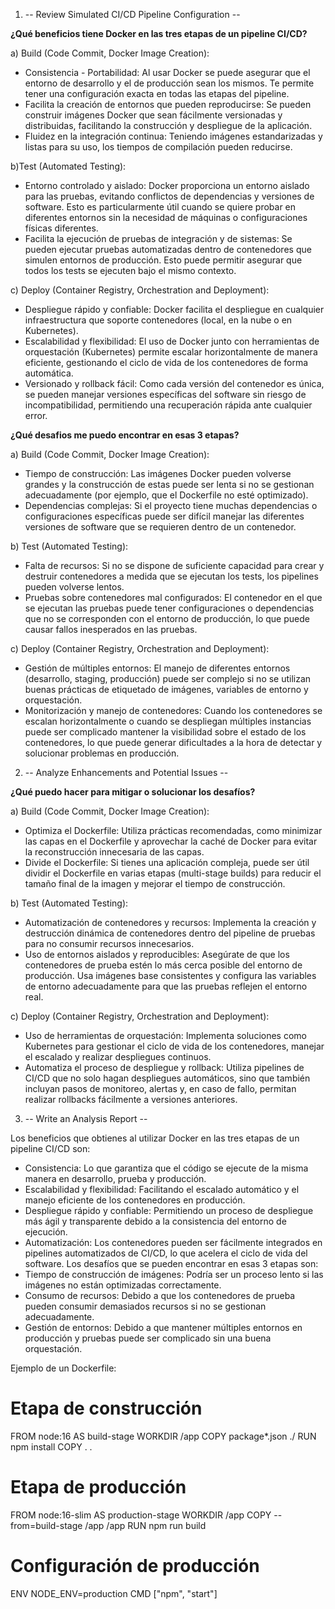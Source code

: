 1. -- Review Simulated CI/CD Pipeline Configuration --

**¿Qué beneficios tiene Docker en las tres etapas de un pipeline CI/CD?**

a) Build (Code Commit, Docker Image Creation):
* Consistencia - Portabilidad: Al usar Docker se puede asegurar que el entorno de desarrollo y el de producción sean los mismos. Te permite tener una configuración exacta en todas las etapas del pipeline.
* Facilita la creación de entornos que pueden reproducirse: Se pueden construir imágenes Docker que sean fácilmente versionadas y distribuidas, facilitando la construcción y despliegue de la aplicación.
* Fluidez en la integración continua: Teniendo imágenes estandarizadas y listas para su uso, los tiempos de compilación pueden reducirse.

b)Test (Automated Testing):
* Entorno controlado y aislado: Docker proporciona un entorno aislado para las pruebas, evitando conflictos de dependencias y versiones de software. Esto es particularmente útil cuando se quiere probar en diferentes entornos sin la necesidad de máquinas o configuraciones físicas diferentes.
* Facilita la ejecución de pruebas de integración y de sistemas: Se pueden ejecutar pruebas automatizadas dentro de contenedores que simulen entornos de producción. Esto puede permitir asegurar que todos los tests se ejecuten bajo el mismo contexto.

c) Deploy (Container Registry, Orchestration and Deployment):
* Despliegue rápido y confiable: Docker facilita el despliegue en cualquier infraestructura que soporte contenedores (local, en la nube o en Kubernetes).
* Escalabilidad y flexibilidad: El uso de Docker junto con herramientas de orquestación (Kubernetes) permite escalar horizontalmente de manera eficiente, gestionando el ciclo de vida de los contenedores de forma automática.
* Versionado y rollback fácil: Como cada versión del contenedor es única, se pueden manejar versiones específicas del software sin riesgo de incompatibilidad, permitiendo una recuperación rápida ante cualquier error.

**¿Qué desafios me puedo encontrar en esas 3 etapas?**

a) Build (Code Commit, Docker Image Creation):
* Tiempo de construcción: Las imágenes Docker pueden volverse grandes y la construcción de estas puede ser lenta si no se gestionan adecuadamente (por ejemplo, que el Dockerfile no esté optimizado).
* Dependencias complejas: Si el proyecto tiene muchas dependencias o configuraciones específicas puede ser difícil manejar las diferentes versiones de software que se requieren dentro de un contenedor.

b) Test (Automated Testing):
* Falta de recursos: Si no se dispone de suficiente capacidad para crear y destruir contenedores a medida que se ejecutan los tests, los pipelines pueden volverse lentos.
* Pruebas sobre contenedores mal configurados: El contenedor en el que se ejecutan las pruebas puede tener configuraciones o dependencias que no se corresponden con el entorno de producción, lo que puede causar fallos inesperados en las pruebas.

c) Deploy (Container Registry, Orchestration and Deployment):
* Gestión de múltiples entornos: El manejo de diferentes entornos (desarrollo, staging, producción) puede ser complejo si no se utilizan buenas prácticas de etiquetado de imágenes, variables de entorno y orquestación.
* Monitorización y manejo de contenedores: Cuando los contenedores se escalan horizontalmente o cuando se despliegan múltiples instancias puede ser complicado mantener la visibilidad sobre el estado de los contenedores, lo que puede generar dificultades a la hora de detectar y solucionar problemas en producción.

2. -- Analyze Enhancements and Potential Issues --

**¿Qué puedo hacer para mitigar o solucionar los desafíos?**

a) Build (Code Commit, Docker Image Creation):
* Optimiza el Dockerfile: Utiliza prácticas recomendadas, como minimizar las capas en el Dockerfile y aprovechar la caché de Docker para evitar la reconstrucción innecesaria de las capas.
* Divide el Dockerfile: Si tienes una aplicación compleja, puede ser útil dividir el Dockerfile en varias etapas (multi-stage builds) para reducir el tamaño final de la imagen y mejorar el tiempo de construcción.

b) Test (Automated Testing):
* Automatización de contenedores y recursos: Implementa la creación y destrucción dinámica de contenedores dentro del pipeline de pruebas para no consumir recursos innecesarios.
* Uso de entornos aislados y reproducibles: Asegúrate de que los contenedores de prueba estén lo más cerca posible del entorno de producción. Usa imágenes base consistentes y configura las variables de entorno adecuadamente para que las pruebas reflejen el entorno real.

c) Deploy (Container Registry, Orchestration and Deployment):
* Uso de herramientas de orquestación: Implementa soluciones como Kubernetes para gestionar el ciclo de vida de los contenedores, manejar el escalado y realizar despliegues continuos.
* Automatiza el proceso de despliegue y rollback: Utiliza pipelines de CI/CD que no solo hagan despliegues automáticos, sino que también incluyan pasos de monitoreo, alertas y, en caso de fallo, permitan realizar rollbacks fácilmente a versiones anteriores.

3. -- Write an Analysis Report --

Los beneficios que obtienes al utilizar Docker en las tres etapas de un pipeline CI/CD son:
* Consistencia: Lo que garantiza que el código se ejecute de la misma manera en desarrollo, prueba y producción.
* Escalabilidad y flexibilidad: Facilitando el escalado automático y el manejo eficiente de los contenedores en producción.
* Despliegue rápido y confiable: Permitiendo un proceso de despliegue más ágil y transparente debido a la consistencia del entorno de ejecución.
* Automatización: Los contenedores pueden ser fácilmente integrados en pipelines automatizados de CI/CD, lo que acelera el ciclo de vida del software.
Los desafíos que se pueden encontrar en esas 3 etapas son:
* Tiempo de construcción de imágenes: Podría ser un proceso lento si las imágenes no están optimizadas correctamente.
* Consumo de recursos: Debido a que los contenedores de prueba pueden consumir demasiados recursos si no se gestionan adecuadamente.
* Gestión de entornos: Debido a que mantener múltiples entornos en producción y pruebas puede ser complicado sin una buena orquestación.

Ejemplo de un Dockerfile:
# Etapa de construcción
FROM node:16 AS build-stage
WORKDIR /app
COPY package*.json ./
RUN npm install
COPY . .
# Etapa de producción
FROM node:16-slim AS production-stage
WORKDIR /app
COPY --from=build-stage /app /app
RUN npm run build
# Configuración de producción
ENV NODE_ENV=production
CMD ["npm", "start"]